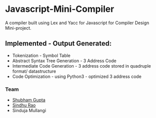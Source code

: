 # Javascript-Mini-Compiler

A compiler built using Lex and Yacc for Javascript for Compiler Design Mini-project.

## Implemented - Output Generated:
- Tokenization - Symbol Table
- Abstract Syntax Tree Generation - 3 Address Code
- Intermediate Code Generation - 3 address code stored in quadruple format/ datastructure
- Code Optimization - using Python3 - optimized 3 address code

### Team
- [Shubham Gupta](https://github.com/IamShubhamGupto)
- [Sindhu Rao](https://github.com/sindhurao385)
- Sinduja Mullangi

